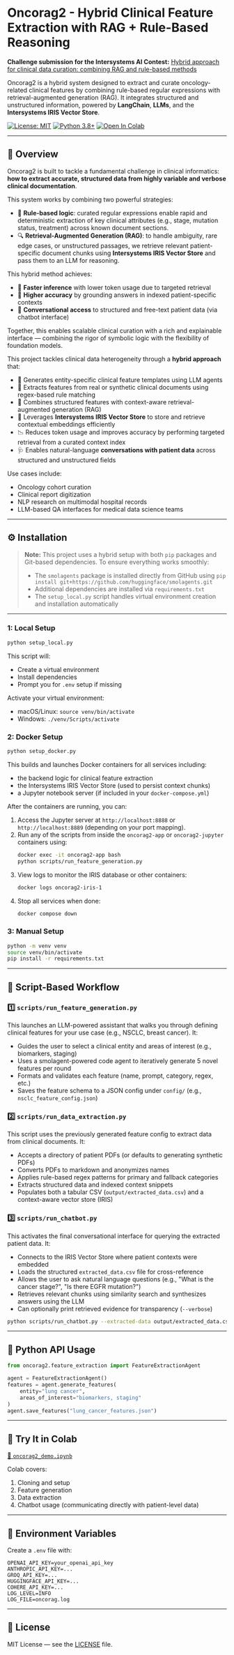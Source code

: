 # Oncorag2 - Hybrid Clinical Feature Extraction with RAG + Rule-Based Reasoning

**Challenge submission for the Intersystems AI Contest:** [Hybrid approach for clinical data curation: combining RAG and rule-based methods](https://openexchange.intersystems.com/contest/40)

Oncorag2 is a hybrid system designed to extract and curate oncology-related clinical features by combining rule-based regular expressions with retrieval-augmented generation (RAG). It integrates structured and unstructured information, powered by **LangChain**, **LLMs**, and the **Intersystems IRIS Vector Store**.

[![License: MIT](https://img.shields.io/badge/License-MIT-yellow.svg)](https://opensource.org/licenses/MIT)
[![Python 3.8+](https://img.shields.io/badge/python-3.8+-blue.svg)](https://www.python.org/downloads/)
[![Open In Colab](https://colab.research.google.com/assets/colab-badge.svg)](https://colab.research.google.com/github/pgsalome/oncorag/blob/main/notebooks/oncorag2_demo.ipynb)

---

## 🧠 Overview

Oncorag2 is built to tackle a fundamental challenge in clinical informatics: **how to extract accurate, structured data from highly variable and verbose clinical documentation**.

This system works by combining two powerful strategies:

- 🧠 **Rule-based logic**: curated regular expressions enable rapid and deterministic extraction of key clinical attributes (e.g., stage, mutation status, treatment) across known document sections.
- 🔍 **Retrieval-Augmented Generation (RAG)**: to handle ambiguity, rare edge cases, or unstructured passages, we retrieve relevant patient-specific document chunks using **Intersystems IRIS Vector Store** and pass them to an LLM for reasoning.

This hybrid method achieves:
- 🧮 **Faster inference** with lower token usage due to targeted retrieval
- 🎯 **Higher accuracy** by grounding answers in indexed patient-specific contexts
- 💬 **Conversational access** to structured and free-text patient data (via chatbot interface)

Together, this enables scalable clinical curation with a rich and explainable interface — combining the rigor of symbolic logic with the flexibility of foundation models.

This project tackles clinical data heterogeneity through a **hybrid approach** that:
- 🧬 Generates entity-specific clinical feature templates using LLM agents
- 📑 Extracts features from real or synthetic clinical documents using regex-based rule matching
- 🤖 Combines structured features with context-aware retrieval-augmented generation (RAG)
- 🧠 Leverages **Intersystems IRIS Vector Store** to store and retrieve contextual embeddings efficiently
- 📉 Reduces token usage and improves accuracy by performing targeted retrieval from a curated context index
- 🩺 Enables natural-language **conversations with patient data** across structured and unstructured fields

Use cases include:
- Oncology cohort curation
- Clinical report digitization
- NLP research on multimodal hospital records
- LLM-based QA interfaces for medical data science teams

---

## ⚙️ Installation

> **Note:** This project uses a hybrid setup with both `pip` packages and Git-based dependencies. To ensure everything works smoothly:
>
> - The `smolagents` package is installed directly from GitHub using `pip install git+https://github.com/huggingface/smolagents.git`
> - Additional dependencies are installed via `requirements.txt`
> - The `setup_local.py` script handles virtual environment creation and installation automatically

---

### 1: Local Setup
```bash
python setup_local.py
```
This script will:
- Create a virtual environment
- Install dependencies
- Prompt you for `.env` setup if missing

Activate your virtual environment:
- macOS/Linux: `source venv/bin/activate`
- Windows: `./venv/Scripts/activate`

### 2: Docker Setup
```bash
python setup_docker.py
```
This builds and launches Docker containers for all services including:
- the backend logic for clinical feature extraction
- the Intersystems IRIS Vector Store (used to persist context chunks)
- a Jupyter notebook server (if included in your `docker-compose.yml`)

After the containers are running, you can:

1. Access the Jupyter server at `http://localhost:8888` or `http://localhost:8889` (depending on your port mapping).
2. Run any of the scripts from inside the `oncorag2-app` or `oncorag2-jupyter` containers using:
   ```bash
   docker exec -it oncorag2-app bash
   python scripts/run_feature_generation.py
   ```
3. View logs to monitor the IRIS database or other containers:
   ```bash
   docker logs oncorag2-iris-1
   ```
4. Stop all services when done:
   ```bash
   docker compose down
   ```


### 3: Manual Setup
```bash
python -m venv venv
source venv/bin/activate
pip install -r requirements.txt
```

---

## 🔁 Script-Based Workflow

### 1️⃣ `scripts/run_feature_generation.py`
This launches an LLM-powered assistant that walks you through defining clinical features for your use case (e.g., NSCLC, breast cancer). It:
- Guides the user to select a clinical entity and areas of interest (e.g., biomarkers, staging)
- Uses a smolagent-powered code agent to iteratively generate 5 novel features per round
- Formats and validates each feature (name, prompt, category, regex, etc.)
- Saves the feature schema to a JSON config under `config/` (e.g., `nsclc_feature_config.json`)

### 2️⃣ `scripts/run_data_extraction.py`
This script uses the previously generated feature config to extract data from clinical documents. It:
- Accepts a directory of patient PDFs (or defaults to generating synthetic PDFs)
- Converts PDFs to markdown and anonymizes names
- Applies rule-based regex patterns for primary and fallback categories
- Extracts structured data and indexed context snippets
- Populates both a tabular CSV (`output/extracted_data.csv`) and a context-aware vector store (IRIS)

### 3️⃣ `scripts/run_chatbot.py`
This activates the final conversational interface for querying the extracted patient data. It:
- Connects to the IRIS Vector Store where patient contexts were embedded
- Loads the structured `extracted_data.csv` file for cross-reference
- Allows the user to ask natural language questions (e.g., "What is the cancer stage?", "Is there EGFR mutation?")
- Retrieves relevant chunks using similarity search and synthesizes answers using the LLM
- Can optionally print retrieved evidence for transparency (`--verbose`)

```bash
python scripts/run_chatbot.py --extracted-data output/extracted_data.csv --verbose
```

---

## 🧪 Python API Usage

```python
from oncorag2.feature_extraction import FeatureExtractionAgent

agent = FeatureExtractionAgent()
features = agent.generate_features(
    entity="lung cancer",
    areas_of_interest="biomarkers, staging"
)
agent.save_features("lung_cancer_features.json")
```

---

## 🧠 Try It in Colab

[📓 `oncorag2_demo.ipynb`](https://colab.research.google.com/github/pgsalome/oncorag/blob/main/notebooks/oncorag2_demo.ipynb)

Colab covers:
1. Cloning and setup
2. Feature generation
3. Data extraction
4. Chatbot usage (communicating directly with patient-level data)

---

## 🔐 Environment Variables
Create a `.env` file with:

```
OPENAI_API_KEY=your_openai_api_key
ANTHROPIC_API_KEY=...
GROQ_API_KEY=...
HUGGINGFACE_API_KEY=...
COHERE_API_KEY=...
LOG_LEVEL=INFO
LOG_FILE=oncorag.log
```

---

## 🪪 License
MIT License — see the [LICENSE](LICENSE) file.
